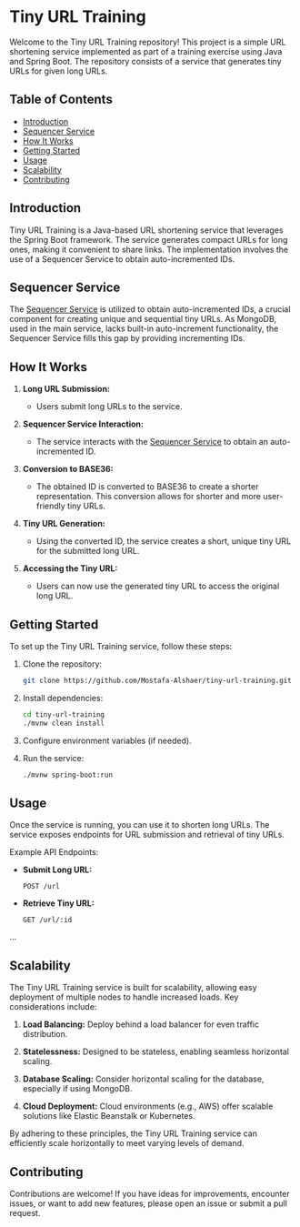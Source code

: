 # Tiny URL Training

Welcome to the Tiny URL Training repository! This project is a simple URL shortening service implemented as part of a training exercise using Java and Spring Boot. The repository consists of a service that generates tiny URLs for given long URLs.

## Table of Contents

- [Introduction](#introduction)
- [Sequencer Service](#sequencer-service)
- [How It Works](#how-it-works)
- [Getting Started](#getting-started)
- [Usage](#usage)
- [Scalability](#Scalability)
- [Contributing](#contributing)

## Introduction

Tiny URL Training is a Java-based URL shortening service that leverages the Spring Boot framework. The service generates compact URLs for long ones, making it convenient to share links. The implementation involves the use of a Sequencer Service to obtain auto-incremented IDs.

## Sequencer Service

The [Sequencer Service](https://github.com/Mostafa-Alshaer/tiny-url-sequencer-service) is utilized to obtain auto-incremented IDs, a crucial component for creating unique and sequential tiny URLs. As MongoDB, used in the main service, lacks built-in auto-increment functionality, the Sequencer Service fills this gap by providing incrementing IDs.

## How It Works

1. **Long URL Submission:**
   - Users submit long URLs to the service.

2. **Sequencer Service Interaction:**
   - The service interacts with the [Sequencer Service](https://github.com/Mostafa-Alshaer/tiny-url-sequencer-service) to obtain an auto-incremented ID.

3. **Conversion to BASE36:**
   - The obtained ID is converted to BASE36 to create a shorter representation. This conversion allows for shorter and more user-friendly tiny URLs.

4. **Tiny URL Generation:**
   - Using the converted ID, the service creates a short, unique tiny URL for the submitted long URL.

5. **Accessing the Tiny URL:**
   - Users can now use the generated tiny URL to access the original long URL.

## Getting Started

To set up the Tiny URL Training service, follow these steps:

1. Clone the repository:
   ```bash
   git clone https://github.com/Mostafa-Alshaer/tiny-url-training.git
   ```

2. Install dependencies:
   ```bash
   cd tiny-url-training
   ./mvnw clean install
   ```

3. Configure environment variables (if needed).

4. Run the service:
   ```bash
   ./mvnw spring-boot:run
   ```

## Usage

Once the service is running, you can use it to shorten long URLs. The service exposes endpoints for URL submission and retrieval of tiny URLs.

Example API Endpoints:

- **Submit Long URL:**
  ```http
  POST /url
  ```

- **Retrieve Tiny URL:**
  ```http
  GET /url/:id
  ```
...

## Scalability

The Tiny URL Training service is built for scalability, allowing easy deployment of multiple nodes to handle increased loads. Key considerations include:

1. **Load Balancing:** Deploy behind a load balancer for even traffic distribution.

2. **Statelessness:** Designed to be stateless, enabling seamless horizontal scaling.

3. **Database Scaling:** Consider horizontal scaling for the database, especially if using MongoDB.

4. **Cloud Deployment:** Cloud environments (e.g., AWS) offer scalable solutions like Elastic Beanstalk or Kubernetes.

By adhering to these principles, the Tiny URL Training service can efficiently scale horizontally to meet varying levels of demand.

## Contributing

Contributions are welcome! If you have ideas for improvements, encounter issues, or want to add new features, please open an issue or submit a pull request.
